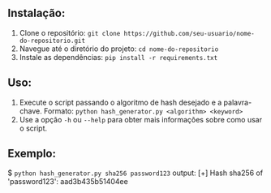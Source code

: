 ## Instalação:

1. Clone o repositório: `git clone https://github.com/seu-usuario/nome-do-repositorio.git`
2. Navegue até o diretório do projeto: `cd nome-do-repositorio`
3. Instale as dependências: `pip install -r requirements.txt`

## Uso:

1. Execute o script passando o algoritmo de hash desejado e a palavra-chave.
   Formato: `python hash_generator.py <algorithm> <keyword>`
2. Use a opção `-h` ou `--help` para obter mais informações sobre como usar o script.

## Exemplo:
$ `python hash_generator.py sha256 password123`
output: [+] Hash sha256 of 'password123': aad3b435b51404ee





